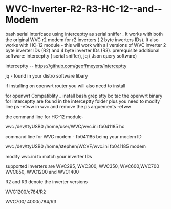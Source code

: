 # WVC-Inverter-R2-R3-HC-12--and--Modem

bash serial interfcace  using interceptty as  serial sniffer . It works with  both the original WVC r2 modem  for r2 inverters ( 2 byte inverters IDs).
It also works with HC-12 module -  this will work with all versions of WVC inverter 2 byte inverter  IDs (R2) and 4 byte inverter IDs (R3).
prerequisite additional software: interceptty ( serial sniffer), jq ( Json query software)

 interceptty  --  https://github.com/geoffmeyers/interceptty
 
jq - found in your  distro software  libary 

if installing on openwrt router you will also need to install

for openwrt Compatiblity _
install bash grep stty bc tac  the openwrt binary for interceptty are found in the interceptty folder plus you need  to modify line  ps -efww  in wvc and remove the ps arguements -efww


the command line for HC-12 module-
 
wvc /dev/ttyUSB0 /home/user/WVC/wvc.ini fb041185 hc

command line for WVC modem -  fb041185 being your modem ID

wvc /dev/ttyUSB0 /home/stephen/WCVF/wvc.ini fb041185 modem

modify wvc.ini to match your inverter IDs 

supported inverters are WVC295, WVC300, WVC350, WVC600,WVC700 WVC850, WVC1200 and WVC1400

R2 and R3 denote the inverter  versions 

WVC1200/c784/R2

WVC700/ 4000c784/R3

